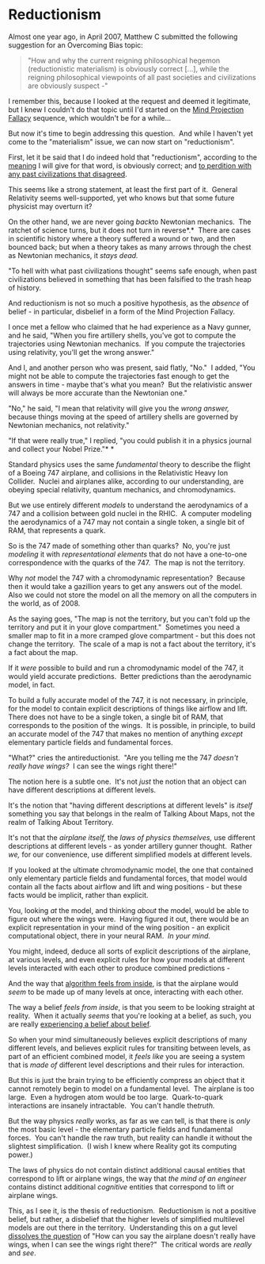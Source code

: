 
# Reductionism

Almost one year ago, in April 2007, Matthew C submitted the
following suggestion for an Overcoming Bias topic:

> "How and why the current reigning philosophical hegemon
> (reductionistic materialism) is obviously correct [...], while the
> reigning philosophical viewpoints of all past societies and
> civilizations are obviously suspect -"

I remember this, because I looked at the request and deemed it
legitimate, but I knew I couldn't do that topic until I'd started
on the [Mind Projection Fallacy](/lw/oi/mind_projection_fallacy/)
sequence, which wouldn't be for a while...

But now it's time to begin addressing this question.  And while I
haven't yet come to the "materialism" issue, we can now start on
"reductionism".

First, let it be said that I do indeed hold that "reductionism",
according to the [meaning](/lw/nr/the_argument_from_common_usage/)
I will give for that word, is obviously correct; and
[to perdition with any past civilizations that disagreed](/lw/lz/guardians_of_the_truth/).

This seems like a strong statement, at least the first part of it. 
General Relativity seems well-supported, yet who knows but that
some future physicist may overturn it?

On the other hand, we are never going *back*to Newtonian
mechanics.  The ratchet of science turns, but it does not turn in
reverse*.*  There are cases in scientific history where a theory
suffered a wound or two, and then bounced back; but when a theory
takes as many arrows through the chest as Newtonian mechanics, it
*stays dead.*

"To hell with what past civilizations thought" seems safe enough,
when past civilizations believed in something that has been
falsified to the trash heap of history.

And reductionism is not so much a positive hypothesis, as the
*absence* of belief - in particular, disbelief in a form of the
Mind Projection Fallacy.

I once met a fellow who claimed that he had experience as a Navy
gunner, and he said, "When you fire artillery shells, you've got to
compute the trajectories using Newtonian mechanics.  If you compute
the trajectories using relativity, you'll get the wrong answer."

And I, and another person who was present, said flatly, "No."  I
added, "You might not be able to compute the trajectories fast
enough to get the answers in time - maybe that's what you mean? 
But the relativistic answer will always be more accurate than the
Newtonian one."

"No," he said, "I mean that relativity will give you the
*wrong answer,* because things moving at the speed of artillery
shells are governed by Newtonian mechanics, not relativity."

"If that were really true," I replied, "you could publish it in a
physics journal and collect your Nobel Prize."* *

Standard physics uses the same *fundamental* theory to describe the
flight of a Boeing 747 airplane, and collisions in the Relativistic
Heavy Ion Collider.  Nuclei and airplanes alike, according to our
understanding, are obeying special relativity, quantum mechanics,
and chromodynamics.

But we use entirely different *models* to understand the
aerodynamics of a 747 and a collision between gold nuclei in the
RHIC.  A computer modeling the aerodynamics of a 747 may not
contain a single token, a single bit of RAM, that represents a
quark.

So is the 747 made of something other than quarks?  No, you're just
*modeling* it with *representational elements* that do not have a
one-to-one correspondence with the quarks of the 747.  The map is
not the territory.

Why *not* model the 747 with a chromodynamic representation? 
Because then it would take a gazillion years to get any answers out
of the model.  Also we could not store the model on all the memory
on all the computers in the world, as of 2008.

As the saying goes, "The map is not the territory, but you can't
fold up the territory and put it in your glove compartment." 
Sometimes you need a smaller map to fit in a more cramped glove
compartment - but this does not change the territory.  The scale of
a map is not a fact about the territory, it's a fact about the
map.

If it *were* possible to build and run a chromodynamic model of the
747, it would yield accurate predictions.  Better predictions than
the aerodynamic model, in fact.

To build a fully accurate model of the 747, it is not necessary, in
principle, for the model to contain explicit descriptions of things
like airflow and lift.  There does not have to be a single token, a
single bit of RAM, that corresponds to the position of the wings. 
It is possible, in principle, to build an accurate model of the 747
that makes no mention of anything *except* elementary particle
fields and fundamental forces.

"What?" cries the antireductionist.  "Are you telling me the 747
*doesn't really have wings?*  I can see the wings right there!"

The notion here is a subtle one.  It's not *just* the notion that
an object can have different descriptions at different levels.

It's the notion that "having different descriptions at different
levels" is *itself* something you say that belongs in the realm of
Talking About Maps, not the realm of Talking About Territory.

It's not that the *airplane itself,* the
*laws of physics themselves,* use different descriptions at
different levels - as yonder artillery gunner thought.  Rather
*we,* for our convenience, use different simplified models at
different levels.

If you looked at the ultimate chromodynamic model, the one that
contained only elementary particle fields and fundamental forces,
that model would contain all the facts about airflow and lift and
wing positions - but these facts would be implicit, rather than
explicit.

You, looking *at* the model, and thinking *about* the model, would
be able to figure out where the wings were.  Having figured it out,
there would be an explicit representation in your mind of the wing
position - an explicit computational object, there in your neural
RAM.  *In your mind.*

You might, indeed, deduce all sorts of explicit descriptions of the
airplane, at various levels, and even explicit rules for how your
models at different levels interacted with each other to produce
combined predictions -

And the way that
[algorithm feels from inside](/lw/no/how_an_algorithm_feels_from_inside/),
is that the airplane would *seem* to be made up of many levels at
once, interacting with each other.

The way a belief *feels from inside*, is that you seem to be
looking straight at reality.  When it actually *seems* that you're
looking at a belief, as such, you are really
[experiencing a belief about belief](/lw/om/qualitatively_confused/).

So when your mind simultaneously believes explicit descriptions of
many different levels, and believes explicit rules for transiting
between levels, as part of an efficient combined model, it
*feels like* you are seeing a system that is *made of* different
level descriptions and their rules for interaction.

But this is just the brain trying to be efficiently compress an
object that it cannot remotely begin to model on a fundamental
level.  The airplane is too large.  Even a hydrogen atom would be
too large.  Quark-to-quark interactions are insanely intractable. 
You can't handle the*truth.*

But the way physics *really* works, as far as we can tell, is that
there is *only* the most basic level - the elementary particle
fields and fundamental forces.  You can't handle the raw truth, but
reality can handle it without the slightest simplification.  (I
wish I knew where Reality got its computing power.)

The laws of physics do not contain distinct additional causal
entities that correspond to lift or airplane wings, the way that
*the mind of an engineer* contains distinct additional *cognitive*
entities that correspond to lift or airplane wings.

This, as I see it, is the thesis of reductionism.  Reductionism is
not a positive belief, but rather, a disbelief that the higher
levels of simplified multilevel models are out there in the
territory.  Understanding this on a gut level
[dissolves the question](/lw/of/dissolving_the_question/) of "How
can you say the airplane doesn't really have wings, when I can see
the wings right there?"  The critical words are *really* and
*see*.
